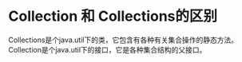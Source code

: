 # Collection 和 Collections的区别 
Collections是个java.util下的类，它包含有各种有关集合操作的静态方法。   
Collection是个java.util下的接口，它是各种集合结构的父接口。 
